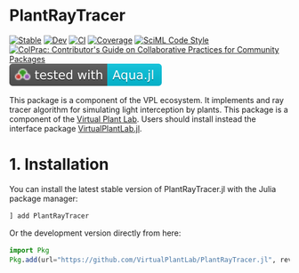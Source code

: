 # PlantRayTracer

[![Stable](https://img.shields.io/badge/docs-stable-blue.svg)](https://VirtualPlantLab.github.io/PlantRayTracer.jl/stable/)
[![Dev](https://img.shields.io/badge/docs-dev-blue.svg)](https://VirtualPlantLab.github.io/PlantRayTracer.jl/dev/)
[![CI](https://github.com/VirtualPlantLab/PlantRayTracer.jl/actions/workflows/CI.yml/badge.svg)](https://github.com/VirtualPlantLab/PlantRayTracer.jl/actions/workflows/CI.yml)
[![Coverage](https://codecov.io/gh/VirtualPlantLab/PlantRayTracer.jl/branch/master/graph/badge.svg)](https://codecov.io/gh/VirtualPlantLab/PlantRayTracer.jl)
[![SciML Code Style](https://img.shields.io/static/v1?label=code%20style&message=SciML&color=9558b2&labelColor=389826)](https://github.com/SciML/SciMLStyle)
[![ColPrac: Contributor's Guide on Collaborative Practices for Community Packages](https://img.shields.io/badge/ColPrac-Contributor's%20Guide-blueviolet)](https://github.com/SciML/ColPrac)
[![Aqua QA](https://raw.githubusercontent.com/JuliaTesting/Aqua.jl/master/badge.svg)](https://github.com/JuliaTesting/Aqua.jl)

This package is a component of the VPL ecosystem. It implements and ray tracer algorithm for
simulating light interception by plants. This package is a component
of the [Virtual Plant Lab](http://virtualplantlab.com/). Users should install instead the
interface package [VirtualPlantLab.jl](https://github.com/VirtualPlantLab/VirtualPlantLab.jl).

# 1. Installation

You can install the latest stable version of PlantRayTracer.jl with the Julia package manager:

```julia
] add PlantRayTracer
```

Or the development version directly from here:

```julia
import Pkg
Pkg.add(url="https://github.com/VirtualPlantLab/PlantRayTracer.jl", rev = "master")
```

